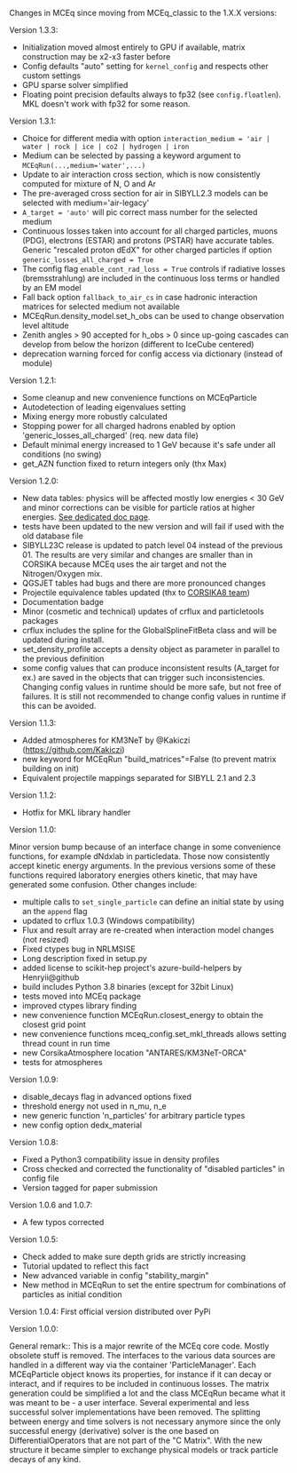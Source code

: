 Changes in MCEq since moving from MCEq_classic to the 1.X.X versions:

Version 1.3.3:
- Initialization moved almost entirely to GPU if available, matrix construction may be x2-x3 faster before
- Config defaults "auto" setting for `kernel_config` and respects other custom settings
- GPU sparse solver simplified
- Floating point precision defaults always to fp32 (see `config.floatlen`). MKL doesn't work with fp32 for some reason.

Version 1.3.1:
- Choice for different media with option `interaction_medium = 'air | water | rock | ice | co2 | hydrogen | iron`
- Medium can be selected by passing a keyword argument to `MCEqRun(...,medium='water',...)`
- Update to air interaction cross section, which is now consistently computed for mixture of N, O and Ar
- The pre-averaged cross section for air in SIBYLL2.3 models can be selected with medium='air-legacy'
- `A_target = 'auto'` will pic correct mass number for the selected medium
- Continuous losses taken into account for all charged particles, muons (PDG), electrons (ESTAR) and protons (PSTAR) have accurate tables. Generic "rescaled proton dEdX" for other charged particles if option `generic_losses_all_charged = True`
- The config flag `enable_cont_rad_loss = True` controls if radiative losses (bremsstrahlung) are included in the continuous loss terms or handled by an EM model 
- Fall back option `fallback_to_air_cs` in case hadronic interaction matrices for selected medium not available
- MCEqRun.density_model.set_h_obs can be used to change observation level altitude
- Zenith angles > 90 accepted for h_obs > 0 since up-going cascades can develop from below the horizon (different to IceCube centered)
- deprecation warning forced for config access via dictionary (instead of module)


Version 1.2.1:
- Some cleanup and new convenience functions on MCEqParticle
- Autodetection of leading eigenvalues setting 
- Mixing energy more robustly calculated
- Stopping power for all charged hadrons enabled by option 'generic_losses_all_charged' (req. new data file)
- Default minimal energy increased to 1 GeV because it's safe under all conditions (no swing)
- get_AZN function fixed to return integers only (thx Max)

Version 1.2.0:
- New data tables: physics will be affected mostly low energies < 30 GeV and minor
corrections can be visible for particle ratios at higher energies.
[See dedicated doc page](http://mceq.readthedocs.org/en/latest/v12v11_diff.html).
- tests have been updated to the new version and will fail if used with the old database file
- SIBYLL23C release is updated to patch level 04 instead of the previous 01. The results are very similar and changes are smaller than in CORSIKA because MCEq uses the air target and not the Nitrogen/Oxygen mix.
- QGSJET tables had bugs and there are more pronounced changes
- Projectile equivalence tables updated (thx to [CORSIKA8 team](https://www.ikp.kit.edu/corsika/88.php))
- Documentation badge
- Minor (cosmetic and technical) updates of crflux and particletools packages
- crflux includes the spline for the GlobalSplineFitBeta class and will be updated during install.  
- set_density_profile accepts a density object as parameter in parallel to the previous definition
- some config values that can produce inconsistent results (A_target for ex.) are saved in the objects that can trigger such inconsistencies. Changing config values in runtime should be more safe, but not free of failures. It is still not recommended to change config values in runtime if this can be avoided.

Version 1.1.3:

- Added atmospheres for KM3NeT by @Kakiczi (https://github.com/Kakiczi)
- new keyword for MCEqRun "build_matrices"=False (to prevent matrix building on init)
- Equivalent projectile mappings separated for SIBYLL 2.1 and 2.3  

Version 1.1.2:

- Hotfix for MKL library handler

Version 1.1.0:

Minor version bump because of an interface change in some convenience functions, for example
dNdxlab in particledata. Those now consistently accept kinetic energy arguments. In the
previous versions some of these functions required laboratory energies others kinetic, that
may have generated some confusion. Other changes include:

- multiple calls to `set_single_particle` can define an initial state by using an the `append` flag
- updated to crflux 1.0.3 (Windows compatibility)
- Flux and result array are re-created when interaction model changes (not resized)
- Fixed ctypes bug in NRLMSISE
- Long description fixed in setup.py
- added license to scikit-hep project's azure-build-helpers by Henryii@github
- build includes Python 3.8 binaries (except for 32bit Linux)
- tests moved into MCEq package
- improved ctypes library finding
- new convenience function MCEqRun.closest_energy to obtain the closest grid point
- new convenience functions mceq_config.set_mkl_threads allows setting thread count in run time
- new CorsikaAtmosphere location "ANTARES/KM3NeT-ORCA"
- tests for atmospheres

Version 1.0.9:
- disable_decays flag in advanced options fixed
- threshold energy not used in n_mu, n_e
- new generic function 'n_particles' for arbitrary particle types
- new config option dedx_material

Version 1.0.8:
- Fixed a Python3 compatibility issue in density profiles
- Cross checked and corrected the functionality of "disabled particles" in config file
- Version tagged for paper submission

Version 1.0.6 and 1.0.7:
- A few typos corrected

Version 1.0.5:
- Check added to make sure depth grids are strictly increasing
- Tutorial updated to reflect this fact
- New advanced variable in config "stability_margin"
- New method in MCEqRun to set the entire spectrum for combinations
    of particles as initial condition

Version 1.0.4:
    First official version distributed over PyPi

Version 1.0.0:

General remark::
    This is a major rewrite of the MCEq core code. Mostly obsolete stuff is removed.
    The interfaces to the various data sources are handled in a different way via the
    container 'ParticleManager'. Each MCEqParticle object knows its properties, for
    instance if it can decay or interact, and if requires to be included in continuous
    losses. The matrix generation could be simplified a lot and the class MCEqRun became
    what it was meant to be - a user interface. Several experimental and less successful
    solver implementations have been removed. The splitting between energy and time solvers
    is not necessary anymore since the only successful energy (derivative) solver is the
    one based on DifferentialOperators that are not part of the "C Matrix". With the new
    structure it became simpler to exchange physical models or track particle decays of
    any kind.

